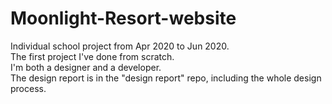 # Moonlight-Resort-website

Individual school project from Apr 2020 to Jun 2020. </br>
The first project I've done from scratch. </br>
I'm both a designer and a developer. </br>
The design report is in the "design report" repo, including the whole design process.
